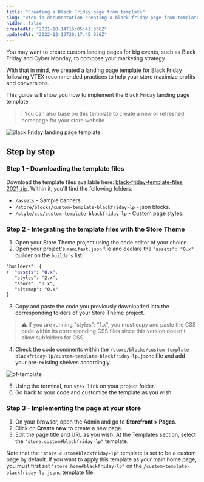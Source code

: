 ```yaml
---
title: "Creating a Black Friday page from template"
slug: "vtex-io-documentation-creating-a-black-friday-page-from-template"
hidden: false
createdAt: "2021-10-14T16:05:41.336Z"
updatedAt: "2022-12-13T20:17:45.036Z"
---
```


You may want to create custom landing pages for big events, such as Black Friday and Cyber Monday, to compose your marketing strategy.

With that in mind, we created a landing page template for Black Friday following VTEX recommended practices to help your store maximize profits and conversions.

This guide will show you how to implement the Black Friday landing page template.

> ℹ️ You can also base on this template to create a new or refreshed homepage for your store website.

![Black Friday landing page template](https://cdn.jsdelivr.net/gh/vtexdocs/dev-portal-content@main/images/vtex-io-documentation-creating-a-black-friday-page-from-template-0.gif)

## Step by step

### Step 1 - Downloading the template files

Download the template files available here: [black-friday-template-files 2021.zip](https://drive.google.com/file/d/1sNOehohokdx-GLsvjdr9tRxhm42NWZKy/view). Within it, you'll find the following folders:

- `/assets` - Sample banners.
- `/store/blocks/custom-template-blackfriday-lp` - json blocks.
- `/style/css/custom-template-blackfriday-lp` - Custom page styles.

### Step 2 - Integrating the template files with the Store Theme

1. Open your Store Theme project using the code editor of your choice.
2. Open your project's `manifest.json` file and declare the `"assets": "0.x"` builder on the `builders` list:

  ```diff
  "builders": {
  +  "assets": "0.x",
     "styles": "2.x",
     "store": "0.x",
     "sitemap": "0.x"
  }
  ```

3. Copy and paste the code you previously downloaded into the corresponding folders of your Store Theme project.

> ⚠️ If you are running "styles": "1.x", you must copy and paste the CSS code within its corresponding CSS files since this version doesn't allow subfolders for CSS.

4. Check the code comments within the `/store/blocks/custom-template-blackfriday-lp/custom-template-blackfriday-lp.jsonc` file and add your pre-existing shelves accordingly.

![bf-template](https://cdn.jsdelivr.net/gh/vtexdocs/dev-portal-content@main/images/vtex-io-documentation-creating-a-black-friday-page-from-template-1.png)

5. Using the terminal, run `vtex link` on your project folder.
6. Go back to your code and customize the template as you wish.

### Step 3 - Implementing the page at your store

1. On your browser, open the Admin and go to **Storefront > Pages**.
2. Click on **Create new** to create a new page.
3. Edit the page title and URL as you wish. At the Templates section, select the `"store.custom#blackfriday-lp"` template.

Note that the `"store.custom#blackfriday-lp"` template is set to be a custom page by default. If you want to apply this template as your main home page, you must first set
`"store.home#blackfriday-lp"` on the `/custom-template-blackfriday-lp.jsonc` template file.
